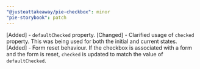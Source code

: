 ```yaml
---
"@justeattakeaway/pie-checkbox": minor
"pie-storybook": patch
---
```


[Added] - `defaultChecked` property.
[Changed] - Clarified usage of `checked` property. This was being used for both the initial and current states.
[Added] - Form reset behaviour. If the checkbox is associated with a form and the form is reset, `checked` is updated to match the value of `defaultChecked`.
